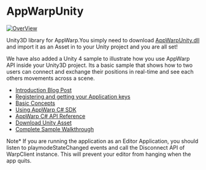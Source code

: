 AppWarpUnity
============

[![OverView](http://appwarp.shephertz.com/images/appwarp_logo.png)](http://appwarp.shephertz.com)

Unity3D library for AppWarp.You simply need to download [AppWarpUnity.dll](https://github.com/shephertz/AppWarpUnity/blob/master/v1.1/AppWarpUnity.dll?raw=true) and import it as an Asset in to your Unity project 
and you are all set!

We have also added a Unity 4 sample to illustrate how you use AppWarp API inside your Unity3D project. Its a basic sample
that shows how to two users can connect and exchange their positions in real-time and see each others movements across a
scene. 

*  <a href="http://blogs.shephertz.com/2013/04/30/make-real-time-multiplayer-games-using-unity3d/" target="_blank">Introduction Blog Post</a>
*  [Registering and getting your Application keys](Using-AppHQ)
*  [Basic Concepts](Basic-Concepts)
*  [Using AppWarp C# SDK](C%23-Getting-Started)
*  [AppWarp C# API Reference](C%23-API-Reference)
*  [Download Unity Asset](https://github.com/shephertz/AppWarpUnity/)
*  [Complete Sample Walkthrough](Unity-Sample-WalkThrough)


Note* If you are running the application as an Editor Application, you should listen to playmodeStateChanged events
and call the Disconnect API of WarpClient instance. This will prevent your editor from hanging when the app quits.
